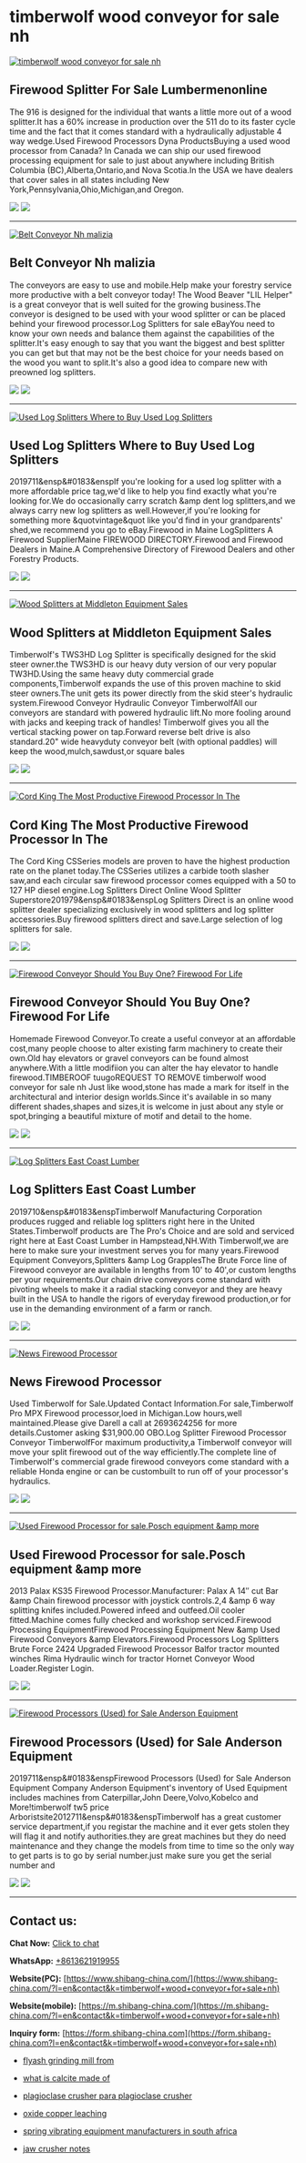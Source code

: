 # timberwolf wood conveyor for sale nh

<a href="https://swt.shibang-china.com/?l=en&img&k=timberwolf+wood+conveyor+for+sale+nh" target="_blank">![timberwolf wood conveyor for sale nh](http://static.shibang-china.com/all-800x300/524.jpg)</a>

## Firewood Splitter For Sale Lumbermenonline
The 916 is designed for the individual that wants a little more out of a wood splitter.It has a 60% increase in production over the 511 do to its faster cycle time and the fact that it comes standard with a hydraulically adjustable 4 way wedge.Used Firewood Processors Dyna ProductsBuying a used wood processor from Canada? In Canada we can ship our used firewood processing equipment for sale to just about anywhere including British Columbia (BC),Alberta,Ontario,and Nova Scotia.In the USA we have dealers that cover sales in all states including New York,Pennsylvania,Ohio,Michigan,and Oregon.


<a href="https://whatsapp.shibangsoft.com/WhatsApp.php" target="_blank" title="WhatsApp">![](http://static.shibang-china.com/icon/whatsapp.png)</a> <a href="https://swt.shibang-china.com/?l=en&icon&k=timberwolf+wood+conveyor+for+sale+nh" target="_blank">![](http://static.shibang-china.com/icon/chat-en.png)</a>

---

<a href="https://swt.shibang-china.com/?l=en&img&k=timberwolf+wood+conveyor+for+sale+nh" target="_blank">![Belt Conveyor Nh malizia](http://static.shibang-china.com/all-800x300/79.jpg)</a>

## Belt Conveyor Nh malizia
The conveyors are easy to use and mobile.Help make your forestry service more productive with a belt conveyor today! The Wood Beaver "LIL Helper" is a great conveyor that is well suited for the growing business.The conveyor is designed to be used with your wood splitter or can be placed behind your firewood processor.Log Splitters for sale eBayYou need to know your own needs and balance them against the capabilities of the splitter.It's easy enough to say that you want the biggest and best splitter you can get but that may not be the best choice for your needs based on the wood you want to split.It's also a good idea to compare new with preowned log splitters.


<a href="https://whatsapp.shibangsoft.com/WhatsApp.php" target="_blank" title="WhatsApp">![](http://static.shibang-china.com/icon/whatsapp.png)</a> <a href="https://swt.shibang-china.com/?l=en&icon&k=timberwolf+wood+conveyor+for+sale+nh" target="_blank">![](http://static.shibang-china.com/icon/chat-en.png)</a>

---

<a href="https://swt.shibang-china.com/?l=en&img&k=timberwolf+wood+conveyor+for+sale+nh" target="_blank">![Used Log Splitters Where to Buy Used Log Splitters](http://static.shibang-china.com/all-800x300/1369.jpg)</a>

## Used Log Splitters Where to Buy Used Log Splitters
2019711&ensp&#0183&enspIf you're looking for a used log splitter with a more affordable price tag,we'd like to help you find exactly what you're looking for.We do occasionally carry scratch &amp dent log splitters,and we always carry new log splitters as well.However,if you're looking for something more &quotvintage&quot like you'd find in your grandparents' shed,we recommend you go to eBay.Firewood in Maine LogSplitters A Firewood SupplierMaine FIREWOOD DIRECTORY.Firewood and Firewood Dealers in Maine.A Comprehensive Directory of Firewood Dealers and other Forestry Products.


<a href="https://whatsapp.shibangsoft.com/WhatsApp.php" target="_blank" title="WhatsApp">![](http://static.shibang-china.com/icon/whatsapp.png)</a> <a href="https://swt.shibang-china.com/?l=en&icon&k=timberwolf+wood+conveyor+for+sale+nh" target="_blank">![](http://static.shibang-china.com/icon/chat-en.png)</a>

---

<a href="https://swt.shibang-china.com/?l=en&img&k=timberwolf+wood+conveyor+for+sale+nh" target="_blank">![Wood Splitters at Middleton Equipment Sales](http://static.shibang-china.com/all-800x300/801.jpg)</a>

## Wood Splitters at Middleton Equipment Sales
Timberwolf's TWS3HD Log Splitter is specifically designed for the skid steer owner.the TWS3HD is our heavy duty version of our very popular TW3HD.Using the same heavy duty commercial grade components,Timberwolf expands the use of this proven machine to skid steer owners.The unit gets its power directly from the skid steer's hydraulic system.Firewood Conveyor Hydraulic Conveyor TimberwolfAll our conveyors are standard with powered hydraulic lift.No more fooling around with jacks and keeping track of handles! Timberwolf gives you all the vertical stacking power on tap.Forward reverse belt drive is also standard.20" wide heavyduty conveyor belt (with optional paddles) will keep the wood,mulch,sawdust,or square bales


<a href="https://whatsapp.shibangsoft.com/WhatsApp.php" target="_blank" title="WhatsApp">![](http://static.shibang-china.com/icon/whatsapp.png)</a> <a href="https://swt.shibang-china.com/?l=en&icon&k=timberwolf+wood+conveyor+for+sale+nh" target="_blank">![](http://static.shibang-china.com/icon/chat-en.png)</a>

---

<a href="https://swt.shibang-china.com/?l=en&img&k=timberwolf+wood+conveyor+for+sale+nh" target="_blank">![Cord King The Most Productive Firewood Processor In The](http://static.shibang-china.com/all-800x300/1211.jpg)</a>

## Cord King The Most Productive Firewood Processor In The
The Cord King CSSeries models are proven to have the highest production rate on the planet today.The CSSeries utilizes a carbide tooth slasher saw,and each circular saw firewood processor comes equipped with a 50 to 127 HP diesel engine.Log Splitters Direct Online Wood Splitter Superstore201979&ensp&#0183&enspLog Splitters Direct is an online wood splitter dealer specializing exclusively in wood splitters and log splitter accessories.Buy firewood splitters direct and save.Large selection of log splitters for sale.


<a href="https://whatsapp.shibangsoft.com/WhatsApp.php" target="_blank" title="WhatsApp">![](http://static.shibang-china.com/icon/whatsapp.png)</a> <a href="https://swt.shibang-china.com/?l=en&icon&k=timberwolf+wood+conveyor+for+sale+nh" target="_blank">![](http://static.shibang-china.com/icon/chat-en.png)</a>

---

<a href="https://swt.shibang-china.com/?l=en&img&k=timberwolf+wood+conveyor+for+sale+nh" target="_blank">![Firewood Conveyor Should You Buy One? Firewood For Life](http://static.shibang-china.com/all-800x300/94.jpg)</a>

## Firewood Conveyor Should You Buy One? Firewood For Life
Homemade Firewood Conveyor.To create a useful conveyor at an affordable cost,many people choose to alter existing farm machinery to create their own.Old hay elevators or gravel conveyors can be found almost anywhere.With a little modifiion you can alter the hay elevator to handle firewood.TIMBEROOF tuugoREQUEST TO REMOVE timberwolf wood conveyor for sale nh Just like wood,stone has made a mark for itself in the architectural and interior design worlds.Since it's available in so many different shades,shapes and sizes,it is welcome in just about any style or spot,bringing a beautiful mixture of motif and detail to the home.


<a href="https://whatsapp.shibangsoft.com/WhatsApp.php" target="_blank" title="WhatsApp">![](http://static.shibang-china.com/icon/whatsapp.png)</a> <a href="https://swt.shibang-china.com/?l=en&icon&k=timberwolf+wood+conveyor+for+sale+nh" target="_blank">![](http://static.shibang-china.com/icon/chat-en.png)</a>

---

<a href="https://swt.shibang-china.com/?l=en&img&k=timberwolf+wood+conveyor+for+sale+nh" target="_blank">![Log Splitters East Coast Lumber](http://static.shibang-china.com/all-800x300/543.jpg)</a>

## Log Splitters East Coast Lumber
2019710&ensp&#0183&enspTimberwolf Manufacturing Corporation produces rugged and reliable log splitters right here in the United States.Timberwolf products are The Pro's Choice and are sold and serviced right here at East Coast Lumber in Hampstead,NH.With Timberwolf,we are here to make sure your investment serves you for many years.Firewood Equipment Conveyors,Splitters &amp Log GrapplesThe Brute Force line of Firewood conveyor are available in lengths from 10' to 40',or custom lengths per your requirements.Our chain drive conveyors come standard with pivoting wheels to make it a radial stacking conveyor and they are heavy built in the USA to handle the rigors of everyday firewood production,or for use in the demanding environment of a farm or ranch.


<a href="https://whatsapp.shibangsoft.com/WhatsApp.php" target="_blank" title="WhatsApp">![](http://static.shibang-china.com/icon/whatsapp.png)</a> <a href="https://swt.shibang-china.com/?l=en&icon&k=timberwolf+wood+conveyor+for+sale+nh" target="_blank">![](http://static.shibang-china.com/icon/chat-en.png)</a>

---

<a href="https://swt.shibang-china.com/?l=en&img&k=timberwolf+wood+conveyor+for+sale+nh" target="_blank">![News Firewood Processor](http://static.shibang-china.com/all-800x300/1251.jpg)</a>

## News Firewood Processor
Used Timberwolf for Sale.Updated Contact Information.For sale,Timberwolf Pro MPX Firewood processor,loed in Michigan.Low hours,well maintained.Please give Darell a call at 2693624256 for more details.Customer asking $31,900.00 OBO.Log Splitter Firewood Processor Conveyor TimberwolfFor maximum productivity,a Timberwolf conveyor will move your split firewood out of the way efficiently.The complete line of Timberwolf's commercial grade firewood conveyors come standard with a reliable Honda engine or can be custombuilt to run off of your processor's hydraulics.


<a href="https://whatsapp.shibangsoft.com/WhatsApp.php" target="_blank" title="WhatsApp">![](http://static.shibang-china.com/icon/whatsapp.png)</a> <a href="https://swt.shibang-china.com/?l=en&icon&k=timberwolf+wood+conveyor+for+sale+nh" target="_blank">![](http://static.shibang-china.com/icon/chat-en.png)</a>

---

<a href="https://swt.shibang-china.com/?l=en&img&k=timberwolf+wood+conveyor+for+sale+nh" target="_blank">![Used Firewood Processor for sale.Posch equipment &amp more](http://static.shibang-china.com/all-800x300/960.jpg)</a>

## Used Firewood Processor for sale.Posch equipment &amp more
2013 Palax KS35 Firewood Processor.Manufacturer: Palax A 14″ cut Bar &amp Chain firewood processor with joystick controls.2,4 &amp 6 way splitting knifes included.Powered infeed and outfeed.Oil cooler fitted.Machine comes fully checked and workshop serviced.Firewood Processing EquipmentFirewood Processing Equipment New &amp Used Firewood Conveyors &amp Elevators.Firewood Processors Log Splitters Brute Force 2424 Upgraded Firewood Processor Balfor tractor mounted winches Rima Hydraulic winch for tractor Hornet Conveyor Wood Loader.Register Login.


<a href="https://whatsapp.shibangsoft.com/WhatsApp.php" target="_blank" title="WhatsApp">![](http://static.shibang-china.com/icon/whatsapp.png)</a> <a href="https://swt.shibang-china.com/?l=en&icon&k=timberwolf+wood+conveyor+for+sale+nh" target="_blank">![](http://static.shibang-china.com/icon/chat-en.png)</a>

---

<a href="https://swt.shibang-china.com/?l=en&img&k=timberwolf+wood+conveyor+for+sale+nh" target="_blank">![Firewood Processors (Used) for Sale Anderson Equipment](http://static.shibang-china.com/all-800x300/1104.jpg)</a>

## Firewood Processors (Used) for Sale Anderson Equipment
2019711&ensp&#0183&enspFirewood Processors (Used) for Sale Anderson Equipment Company Anderson Equipment's inventory of Used Equipment includes machines from Caterpillar,John Deere,Volvo,Kobelco and More!timberwolf tw5 price Arboristsite2012711&ensp&#0183&enspTimberwolf has a great customer service department,if you registar the machine and it ever gets stolen they will flag it and notify authorities.they are great machines but they do need maintenance and they change the models from time to time so the only way to get parts is to go by serial number.just make sure you get the serial number and


<a href="https://whatsapp.shibangsoft.com/WhatsApp.php" target="_blank" title="WhatsApp">![](http://static.shibang-china.com/icon/whatsapp.png)</a> <a href="https://swt.shibang-china.com/?l=en&icon&k=timberwolf+wood+conveyor+for+sale+nh" target="_blank">![](http://static.shibang-china.com/icon/chat-en.png)</a>

---
## Contact us:

**Chat Now:** [Click to chat](https://swt.shibang-china.com?l=en&contact&k=timberwolf+wood+conveyor+for+sale+nh)

**WhatsApp:**  [+8613621919955](https://whatsapp.shibangsoft.com/WhatsApp.php)

**Website(PC):** [https://www.shibang-china.com/](https://www.shibang-china.com/?l=en&contact&k=timberwolf+wood+conveyor+for+sale+nh)

**Website(mobile):** [https://m.shibang-china.com/](https://m.shibang-china.com/?l=en&contact&k=timberwolf+wood+conveyor+for+sale+nh)

**Inquiry form:** [https://form.shibang-china.com](https://form.shibang-china.com?l=en&contact&k=timberwolf+wood+conveyor+for+sale+nh)

* [flyash grinding mill from](../111/flyash%20grinding%20mill%20from.md)

* [what is calcite made of](../111/what%20is%20calcite%20made%20of.md)

* [plagioclase crusher para plagioclase crusher](../123/plagioclase%20crusher%20para%20plagioclase%20crusher.md)

* [oxide copper leaching](../123/oxide%20copper%20leaching.md)

* [spring vibrating equipment manufacturers in south africa](../118/spring%20vibrating%20equipment%20manufacturers%20in%20south%20africa.md)

* [jaw crusher notes](../112/jaw%20crusher%20notes.md)